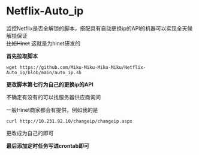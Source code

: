 # Netflix-Auto_ip
监控Netflix是否全解锁的脚本，搭配具有自动更换ip的API的机器可以实现全天候解锁保证<br>
~~比如Hinet~~ 这就是为hinet研发的<br>

**首先拉取脚本**

    wget https://github.com/Miku-Miku-Miku-Miku/Netflix-Auto_ip/blob/main/auto_ip.sh

**更改脚本第七行为自己的更换ip的API**

不确定有没有的可以找服务器供应商询问

一般Hinet商家都会有提供，例如我的是

    curl http://10.231.92.10/changeip/changeip.aspx
    
更改成为自己的即可

**最后添加定时任务写进crontab即可**

